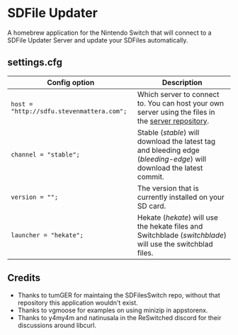 # SDFile Updater

A homebrew application for the Nintendo Switch that will connect to a SDFile Updater Server and update your SDFiles automatically.

## settings.cfg

| Config option                             | Description
| ----------------------------------------- | ---
| `host = "http://sdfu.stevenmattera.com";` | Which server to connect to. You can host your own server using the files in the [server repository](https://github.com/StevenMattera/SDFileUpdaterServer).
| `channel = "stable";`                     | Stable (*stable*) will download the latest tag and bleeding edge (*bleeding-edge*) will download the latest commit.
| `version = "";`                           | The version that is currently installed on your SD card.
| `launcher = "hekate";`                    | Hekate (*hekate*) will use the hekate files and Switchblade (*switchblade*) will use the switchblad files.

## Credits

* Thanks to tumGER for maintaing the SDFilesSwitch repo, without that repository this application wouldn't exist.
* Thanks to vgmoose for examples on using minizip in appstorenx.
* Thanks to y4my4m and natinusala in the ReSwitched discord for their discussions around libcurl.
